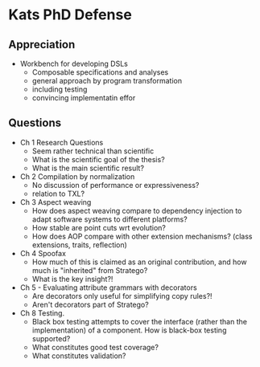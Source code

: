 # Kats PhD Defense  
  
## Appreciation  
  
* Workbench for developing DSLs  
    * Composable specifications and analyses  
    * general approach by program transformation  
    * including testing  
    * convincing implementatin effor  
  
## Questions  
  
* Ch 1 Research Questions  
    * Seem rather technical than scientific  
    * What is the scientific goal of the thesis?  
    * What is the main scientific result?  
* Ch 2 Compilation by normalization  
    * No discussion of performance or expressiveness?  
    * relation to TXL?  
* Ch 3  Aspect weaving  
    * How does aspect weaving compare to dependency injection to adapt software systems to different platforms?  
    * How stable are point cuts wrt evolution?  
    * How does AOP compare with other extension mechanisms? (class extensions, traits, reflection)  
* Ch 4 Spoofax  
    * How much of this is claimed as an original contribution, and how much is "inherited" from Stratego?  
    * What is the key insight?!  
* Ch 5 - Evaluating attribute grammars with decorators  
    * Are decorators only useful for simplifying copy rules?!  
    * Aren't decorators part of Stratego?  
* Ch 8 Testing.  
    * Black box testing attempts to cover the interface (rather than the implementation) of a component. How is black-box testing supported?  
    * What constitutes good test coverage?  
    * What constitutes validation?  
